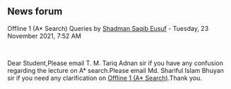 <h2>News forum</h2><a href="https://moodle.cse.buet.ac.bd/user/view.php?id=1531&course=649"></a>
Offline 1 (A* Search) Queries
by <a href="https://moodle.cse.buet.ac.bd/user/view.php?id=1531&course=649">Shadman Saqib Eusuf</a> - Tuesday, 23 November 2021, 7:52 AM


 

Dear Student,Please email T. M. Tariq Adnan sir if you have any confusion regarding the lecture on A* search.Please email Md. Shariful Islam Bhuyan sir if you need any clarification on <a href="..%5C..%5Cfile%5CCSE%20318%20A-star.pdf">Offline 1 (A* Search)</a>.Thank you.<br />






